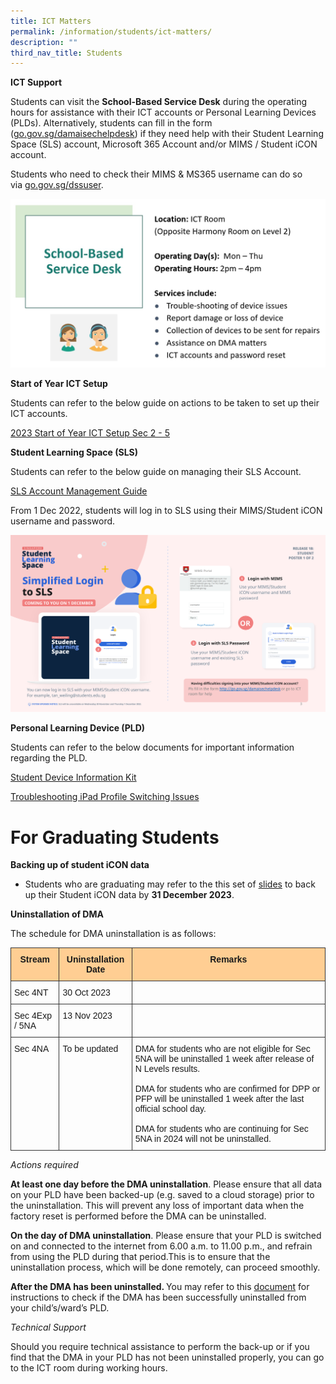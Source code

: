 ```yaml
---
title: ICT Matters
permalink: /information/students/ict-matters/
description: ""
third_nav_title: Students
---
```

**ICT Support**

Students can visit the&nbsp;**School-Based Service Desk**&nbsp;during the operating hours&nbsp;for assistance with their ICT accounts or Personal Learning Devices (PLDs). Alternatively, students can fill in the form ([go.gov.sg/damaisechelpdesk](http://go.gov.sg/damaisechelpdesk)) if they&nbsp;need help with their Student Learning Space (SLS) account, Microsoft 365 Account and/or MIMS / Student iCON account.

Students who need to check their MIMS &amp; MS365 username can do so via&nbsp;[go.gov.sg/dssuser](http://go.gov.sg/dssuser).

![](/images/School-Based%20Service%20Desk.jpg)

**Start of Year ICT Setup**

Students can refer to the below guide on actions to be taken to set up their ICT accounts.

[2023 Start of Year ICT Setup Sec 2 - 5](/files/2023%20Start%20of%20Year%20ICT%20Setup%20Sec%202%20-%205.pdf)  

**Student Learning Space (SLS)**

Students can refer to the below guide on managing their SLS Account.

[SLS Account Management Guide](/files/SLS%20Account%20Management%20Guide.pdf)

From 1 Dec 2022, students will log in to SLS using their MIMS/Student iCON username and password.

![](/images/SLS%20Login%20via%20MIMS%20Poster.png)

**Personal Learning Device (PLD)**  

  

Students can refer to the below documents for important information regarding the PLD.

[Student Device Information Kit](/files/Student%20Device%20Information%20Kit.pdf)  

[Troubleshooting iPad Profile Switching Issues](/files/Troubleshooting%20iPad%20Profile%20Switching%20Issues_Performing%20a%20Manual%20Sync.pdf)


# For Graduating Students


**Backing up of student iCON data**
* Students who are graduating may refer to the this set of <a href="/files/Information/Students/ICT%20Matters/google%20takeout%20guide%20for%20student%20icon%20(2023).pdf">slides</a> to back up their Student iCON data by **31 December 2023**.


**Uninstallation of DMA**

The schedule for DMA uninstallation is as follows:

<style type="text/css">
.tg  {border-collapse:collapse;border-spacing:0;}
.tg td{border-color:black;border-style:solid;border-width:1px;font-family:Arial, sans-serif;font-size:14px;
  overflow:hidden;padding:10px 5px;word-break:normal;}
.tg th{border-color:black;border-style:solid;border-width:1px;font-family:Arial, sans-serif;font-size:14px;
  font-weight:normal;overflow:hidden;padding:10px 5px;word-break:normal;}
.tg .tg-cpkk{background-color:#ffce93;border-color:#343434;text-align:center;vertical-align:top}
.tg .tg-96w5{background-color:#ffce93;border-color:#343434;font-weight:bold;text-align:center;vertical-align:top}
.tg .tg-ur59{border-color:#343434;text-align:left;vertical-align:top}
</style>
<table class="tg">
<thead>
  <tr>
    <th class="tg-cpkk"><span style="font-weight:bold">Stream</span></th>
    <th class="tg-96w5">Uninstallation Date</th>
    <th class="tg-96w5">Remarks</th>
  </tr>
</thead>
<tbody>
  <tr>
    <td class="tg-ur59">Sec 4NT</td>
    <td class="tg-ur59">30 Oct 2023</td>
    <td class="tg-ur59"></td>
  </tr>
  <tr>
    <td class="tg-ur59">Sec 4Exp / 5NA</td>
    <td class="tg-ur59">13 Nov 2023</td>
    <td class="tg-ur59"></td>
  </tr>
  <tr>
    <td class="tg-ur59">Sec 4NA</td>
    <td class="tg-ur59">To be updated</td>
    <td class="tg-ur59">DMA for students who are not eligible for Sec 5NA will be uninstalled 1 week after release of N Levels results.<br><br>DMA for students who are confirmed for DPP or PFP will be uninstalled 1 week after the last official school day.<br><br>DMA for students who are continuing for Sec 5NA in 2024 will not be uninstalled.</td>
  </tr>
</tbody>
</table>

<i>Actions required</i>
<p><b>At least one day before the DMA uninstallation</b>. Please ensure that all data on your PLD have been backed-up (e.g. saved to a cloud storage) prior to the uninstallation. This will prevent any loss of important data when the factory reset is performed before the DMA can be uninstalled.</p>

<p><b>On the day of DMA uninstallation</b>. Please ensure that your PLD is switched on and connected to the internet from 6.00 a.m. to 11.00 p.m., and refrain from using the PLD during that period.This is to ensure that the uninstallation process, which will be done remotely, can proceed smoothly.</p>

<p><b>After the DMA has been uninstalled. </b>You may refer to this  <a href="/files/Information/Students/ICT Matters/(for students) instructions for dma uninstallation.pdf">document</a> for instructions to check if the DMA has been successfully uninstalled from your child’s/ward’s PLD.</p>

<i> Technical Support</i>
<p>Should you require technical assistance to perform the back-up or if you find that the DMA in your PLD has not been uninstalled properly, you can go to the ICT room during working hours.
</p>